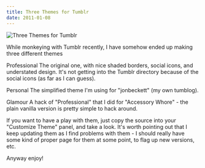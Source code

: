 ```yaml
---
title: Three Themes for Tumblr
date: 2011-01-08
---
```


![Three Themes for Tumblr](https://source.unsplash.com/_nRpqIBM40Q/1600x900)

While monkeying with Tumblr recently, I have somehow ended up making three different themes

Professional The original one, with nice shaded borders, social icons, and understated design. It's not getting into the Tumblr directory because of the social icons (as far as I can guess).

Personal The simplified theme I'm using for "jonbeckett" (my own tumblog).

Glamour A hack of "Professional" that I did for "Accessory Whore" - the plain vanilla version is pretty simple to hack around.

If you want to have a play with them, just copy the source into your "Customize Theme" panel, and take a look. It's worth pointing out that I keep updating them as I find problems with them - I should really have some kind of proper page for them at some point, to flag up new versions, etc.

Anyway enjoy!